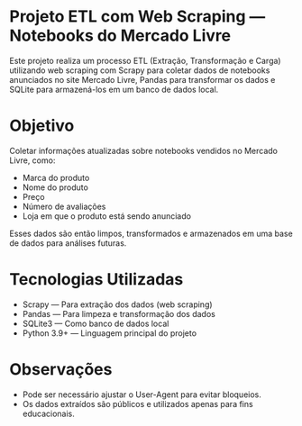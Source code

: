 # Projeto ETL com Web Scraping — Notebooks do Mercado Livre
Este projeto realiza um processo ETL (Extração, Transformação e Carga) utilizando web scraping com Scrapy para coletar dados de notebooks anunciados no site Mercado Livre, Pandas para transformar os dados e SQLite para armazená-los em um banco de dados local.

# Objetivo
Coletar informações atualizadas sobre notebooks vendidos no Mercado Livre, como:

- Marca do produto
- Nome do produto
- Preço
- Número de avaliações
- Loja em que o produto está sendo anunciado

Esses dados são então limpos, transformados e armazenados em uma base de dados para análises futuras.

# Tecnologias Utilizadas

- Scrapy — Para extração dos dados (web scraping)
- Pandas — Para limpeza e transformação dos dados
- SQLite3 — Como banco de dados local
- Python 3.9+ — Linguagem principal do projeto

# Observações

- Pode ser necessário ajustar o User-Agent para evitar bloqueios.
- Os dados extraídos são públicos e utilizados apenas para fins educacionais.
